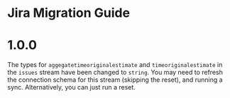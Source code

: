 # Jira Migration Guide

# 1.0.0
The types for `aggegatetimeoriginalestimate` and `timeoriginalestimate` in the `issues` stream have been changed to `string`. You may need to refresh the connection schema for this stream (skipping the reset), and running a sync. Alternatively, you can just run a reset.

